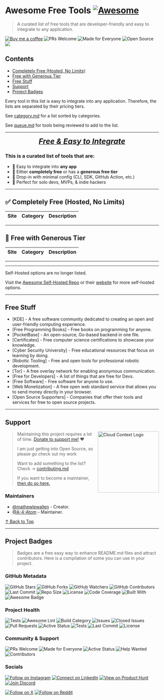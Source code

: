 # Awesome Free Tools [![Awesome](https://awesome.re/badge.svg)](https://awesome.re)

> A curated list of free tools that are developer-friendly and easy to integrate to any application.

[![Buy me a coffee](https://img.shields.io/badge/Buy%20Me%20A%20Coffee-2e3359?logo=buymeacoffee)](https://buymeacoffee.com/mathewlewallen) ![PRs Welcome](https://img.shields.io/badge/PRs-Welcome-2e3359) ![Made for Everyone](https://img.shields.io/badge/Made%20for-Everyone-2e3359) ![Open Source](https://img.shields.io/badge/open%20source-%E2%9C%94-2e3359) [![](https://img.shields.io/liberapay/goal/mathewlewallen?logo=liberapay)](https://liberapay.com/mathewlewallen/)


## Contents

- [Completely Free (Hosted, No Limits)](#completely-free-hosted-no-limits)
- [Free with Generous Tier](#free-with-generous-tier)
- [Free Stuff](#free-stuff)
- [Support](#support)
- [Project Badges](#project-badges)


Every tool in this list is easy to integrate into any application. Therefore, the lists are separated by their pricing tiers.

See [category.md](category.md) for a list sorted by categories.

See [queue.md](queue.md) for tools being reviewed to add to the list.

---
<p align="center">
  <strong><ins><em><span style="font-size: 1.75em;">Free & Easy to Integrate</span></em></ins></strong>
</p>
<strong><h3>This is a curated list of tools that are:</h3></strong>
<ul>
  <li>🎯 Easy to integrate into <strong>any app</strong></li>
  <li>💸 Either <strong>completely free</strong> or has a <strong>generous free tier</strong></li>
  <li>🧩 Drop-in with minimal config (CLI, SDK, GitHub Action, etc.)</li>
  <li>🚀 Perfect for solo devs, MVPs, & indie hackers</li>
</ul>

---


## ✅ Completely Free (Hosted, No Limits)

Site | Category | Description
-----|----------|------------


---

## 💸 Free with Generous Tier

Site | Category | Description
-----|----------|------------


---



---

Self-Hosted options are no longer listed.

Visit the [Awesome Self-Hosted Repo](https://github.com/awesome-selfhosted/awesome-selfhosted/tree/master) or their [website](https://awesome-selfhosted.net/) for more self-hosted options.

---

## Free Stuff

- [KDE] - A free software community dedicated to creating an open and user-friendly computing experience.
- [Free Programming Books] - Free books on programming for anyone.
- [PocketBase] - An open-source, Go-based backend in one file.
- [Certificates] - Free computer science certifications to showcase your knowledge.
- [Cyber Security University] - Free educational resources that focus on learning by doing.
- [Robotic Tooling] - Free and open tools for professional robotic development.
- [Tor] - A free overlay network for enabling anonymous communication.
- [Free for Developers] - A list of things that are free for Devs.
- [Free Software] - Free software for anyone to use.
- [Web Monetization] - A free open web standard service that allows you to send money directly in your browser.
- [Open Source Supporters] - Companies that offer their tools and services for free to open source projects.

---

## Support

> [<img src=".github/logo.svg" align="right" height="200" alt="Cloud Context Logo">](http://www.cloudcontext.cc)
>
> Maintaining this project requires a lot of time. [Donate to support me!](.github/FUNDING.yml) ❤️
>
> I am just getting into Open Source, so please go check out my work
>
> Want to add something to the list? Check -> [contributing.md](contributing.md)
>
> If you want to become a maintainer, [then do so here.](https://github.com/mathewlewallen/awesome-free-tools/issues/1)

### Maintainers

- [@mathewlewallen](https://github.com/mathewlewallen) - Creator.
- [@A-4-Atom](https://github.com/A-4-Atom) - Maintainer.

[↑ Back to Top](#top)

---

## Project Badges

> Badges are a free easy way to enhance README.md files and attract contributors. Here is a compilation of some you can use in your project.

### GitHub Metadata

![GitHub Stars](https://img.shields.io/github/stars/mathewlewallen/awesome-free-tools?style=social)
![GitHub Forks](https://img.shields.io/github/forks/mathewlewallen/awesome-free-tools?style=social)
![GitHub Watchers](https://img.shields.io/github/watchers/mathewlewallen/awesome-free-tools?style=social)
![GitHub Contributors](https://img.shields.io/github/contributors/mathewlewallen/awesome-free-tools)
![Last Commit](https://img.shields.io/github/last-commit/mathewlewallen/awesome-free-tools)
![Repo Size](https://img.shields.io/github/repo-size/mathewlewallen/awesome-free-tools)
![License](https://img.shields.io/github/license/mathewlewallen/awesome-free-tools)
![Code Coverage](https://img.shields.io/badge/coverage-100%25-brightgreen)
![Built With](https://img.shields.io/badge/Built_with-Markdown-1f425f.svg)
![Awesome Badge](https://awesome.re/badge.svg)

### Project Health

![Tests](https://github.com/mathewlewallen/awesome-free-tools/actions/workflows/tests.yml/badge.svg)
![Awesome Lint](https://github.com/mathewlewallen/awesome-free-tools/actions/workflows/awesome-lint.yml/badge.svg)
![Build Category](https://github.com/mathewlewallen/awesome-free-tools/actions/workflows/build-category.yml/badge.svg)
![Issues](https://img.shields.io/github/issues/mathewlewallen/awesome-free-tools)
![Closed Issues](https://img.shields.io/github/issues-closed/mathewlewallen/awesome-free-tools)
![Pull Requests](https://img.shields.io/github/issues-pr/mathewlewallen/awesome-free-tools)
![Active Status](https://img.shields.io/badge/status-active-success)
![Tests](https://github.com/mathewlewallen/awesome-free-tools/actions/workflows/tests.yml/badge.svg)
![Last Commit](https://img.shields.io/github/last-commit/mathewlewallen/awesome-free-tools)
![License](https://img.shields.io/github/license/mathewlewallen/awesome-free-tools?tab=CC0-1.0-1-ov-file)  


### Community & Support

![PRs Welcome](https://img.shields.io/badge/PRs-Welcome-2e3359)
![Made for Everyone](https://img.shields.io/badge/Made%20for-Everyone-2e3359)
![Active Status](https://img.shields.io/badge/status-active-success)
![Help Wanted](https://img.shields.io/badge/help%20wanted-yes-yellow)
![Contributors](https://img.shields.io/github/contributors/mathewlewallen/awesome-free-tools)

### Socials

[![Follow on Instagram](https://img.shields.io/badge/Instagram-%40cloud_context_-E4405F?logo=instagram&logoColor=white)](https://www.instagram.com/cloud_context_)
[![Connect on LinkedIn](https://img.shields.io/badge/LinkedIn-MathewLewallen-0077B5?logo=linkedin&logoColor=white)](https://www.linkedin.com/in/mathewlewallen/)
[![View on Product Hunt](https://img.shields.io/badge/Product%20Hunt-Cloud%20Context-DA552F?logo=producthunt&logoColor=white)](https://www.producthunt.com/@cloudcontext)
[![Join Discord](https://img.shields.io/badge/Discord-Join%20Community-5865F2?logo=discord&logoColor=white)](https://discord.gg/5QzMemJn)

[![Follow on X](https://img.shields.io/badge/X-%40cloud_context_-blue?logo=x)](https://x.com/cloud_context_)
[![Follow on Reddit](https://img.shields.io/badge/reddit-cloud_context_-orange?logo=reddit)](https://www.reddit.com/user/Cloud_Context)

